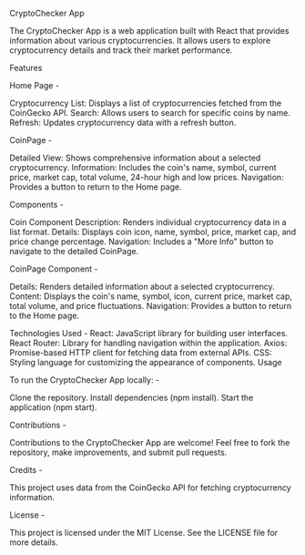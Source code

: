 CryptoChecker App

The CryptoChecker App is a web application built with React that provides information about various cryptocurrencies. It allows users to explore cryptocurrency details and track their market performance.

Features

Home Page -

Cryptocurrency List: Displays a list of cryptocurrencies fetched from the CoinGecko API.
Search: Allows users to search for specific coins by name.
Refresh: Updates cryptocurrency data with a refresh button.


CoinPage -

Detailed View: Shows comprehensive information about a selected cryptocurrency.
Information: Includes the coin's name, symbol, current price, market cap, total volume, 24-hour high and low prices.
Navigation: Provides a button to return to the Home page.


Components -

Coin Component
Description: Renders individual cryptocurrency data in a list format.
Details: Displays coin icon, name, symbol, price, market cap, and price change percentage.
Navigation: Includes a "More Info" button to navigate to the detailed CoinPage.


CoinPage Component -


Details: Renders detailed information about a selected cryptocurrency.
Content: Displays the coin's name, symbol, icon, current price, market cap, total volume, and price fluctuations.
Navigation: Provides a button to return to the Home page.


Technologies Used -
React: JavaScript library for building user interfaces.
React Router: Library for handling navigation within the application.
Axios: Promise-based HTTP client for fetching data from external APIs.
CSS: Styling language for customizing the appearance of components.
Usage


To run the CryptoChecker App locally: -

Clone the repository.
Install dependencies (npm install).
Start the application (npm start).

Contributions -

Contributions to the CryptoChecker App are welcome! Feel free to fork the repository, make improvements, and submit pull requests.

Credits -

This project uses data from the CoinGecko API for fetching cryptocurrency information.

License -

This project is licensed under the MIT License. See the LICENSE file for more details.
